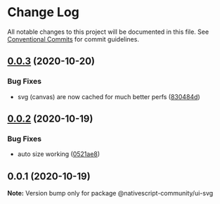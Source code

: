 # Change Log

All notable changes to this project will be documented in this file.
See [Conventional Commits](https://conventionalcommits.org) for commit guidelines.

## [0.0.3](https://github.com/nativescript-community/ui-svg/compare/v0.0.2...v0.0.3) (2020-10-20)


### Bug Fixes

* svg (canvas) are now cached for much better perfs ([830484d](https://github.com/nativescript-community/ui-svg/commit/830484d62845351b68fe81bade35414afb9ea3a4))





## [0.0.2](https://github.com/nativescript-community/ui-svg/compare/v0.0.1...v0.0.2) (2020-10-19)


### Bug Fixes

* auto size working ([0521ae8](https://github.com/nativescript-community/ui-svg/commit/0521ae862bd2aad5b62fb96f4b11a94c6a87d557))





## 0.0.1 (2020-10-19)

**Note:** Version bump only for package @nativescript-community/ui-svg
